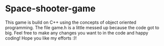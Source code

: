 # Space-shooter-game
This game is build on C++ using the concepts of object oriented programming. The file game.h is a little messed up because the code got to big. Feel free to make any changes you want to in the code and happy coding! Hope you like my efforts :)!
